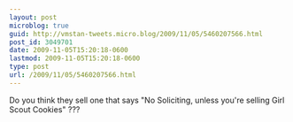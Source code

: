 ```yaml
---
layout: post
microblog: true
guid: http://vmstan-tweets.micro.blog/2009/11/05/5460207566.html
post_id: 3049701
date: 2009-11-05T15:20:18-0600
lastmod: 2009-11-05T15:20:18-0600
type: post
url: /2009/11/05/5460207566.html
---
```

Do you think they sell one that says "No Soliciting, unless you're selling Girl Scout Cookies" ???
